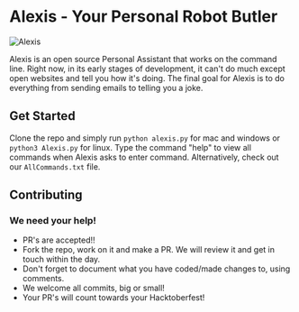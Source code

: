 # Alexis - Your Personal Robot Butler
![Alexis](https://github.com/virejdasani/Alexis/blob/master/res/Alexisimg.jpg?raw=true)

Alexis is an open source Personal Assistant that works on the command line.
Right now, in its early stages of development, it can't do much except open websites and tell you how it's doing.
The final goal for Alexis is to do everything from sending emails to telling you a joke.

## Get Started
Clone the repo and simply run `python alexis.py` for mac and windows or
`python3 Alexis.py` for linux.
Type the command "help" to view all commands when Alexis asks to enter command.
Alternatively, check out our `AllCommands.txt` file.

## Contributing
### We need your help!
- PR's are accepted!!
- Fork the repo, work on it and make a PR. We will review it and get in touch within the day.
- Don't forget to document what you have coded/made changes to, using comments.
- We welcome all commits, big or small!
- Your PR's will count towards your Hacktoberfest!
